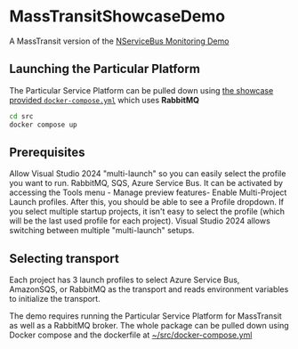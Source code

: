 # MassTransitShowcaseDemo

A MassTransit version of the [NServiceBus Monitoring Demo](https://github.com/Particular/MonitoringDemo/)

## Launching the Particular Platform

The Particular Service Platform can be pulled down using [the showcase provided `docker-compose.yml`](/src/docker-compose.yml) which uses **RabbitMQ**

```cmd
cd src
docker compose up
```
## Prerequisites 
Allow Visual Studio 2024 "multi-launch" so you can easily select the profile you want to run. RabbitMQ, SQS, Azure Service Bus. 
It can be activated by accessing the Tools menu - Manage preview features- Enable Multi-Project Launch profiles.
After this, you should be able to see a Profile dropdown.
If you select multiple startup projects, it isn't easy to select the profile (which will be the last used profile for each project). Visual Studio 2024 allows switching between multiple "multi-launch" setups.

## Selecting transport
Each project has 3 launch profiles to select Azure Service Bus, AmazonSQS, or RabbitMQ as the transport and reads environment variables to initialize the transport.

The demo requires running the Particular Service Platform for MassTransit as well as a RabbitMQ broker. The whole package can be pulled down using Docker compose and the dockerfile at [~/src/docker-compose.yml](/src/docker-compose.yml)

